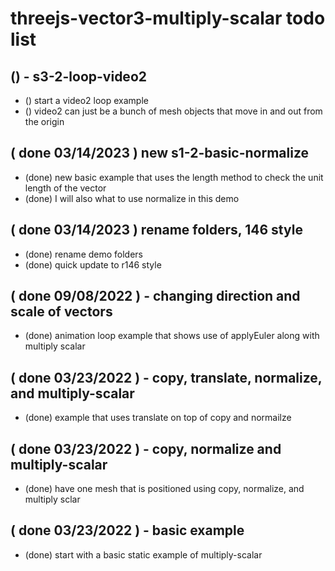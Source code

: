 # threejs-vector3-multiply-scalar todo list

## () - s3-2-loop-video2
* () start a video2 loop example
* () video2 can just be a bunch of mesh objects that move in and out from the origin

## ( done 03/14/2023 ) new s1-2-basic-normalize
* (done) new basic example that uses the length method to check the unit length of the vector
* (done) I will also what to use normalize in this demo

## ( done 03/14/2023 ) rename folders, 146 style
* (done) rename demo folders
* (done) quick update to r146 style

## ( done 09/08/2022 ) - changing direction and scale of vectors
* (done) animation loop example that shows use of applyEuler along with multiply scalar

## ( done 03/23/2022 ) - copy, translate, normalize, and multiply-scalar
* (done) example that uses translate on top of copy and normailze

## ( done 03/23/2022 ) - copy, normalize and multiply-scalar
* (done) have one mesh that is positioned using copy, normalize, and multiply sclar

## ( done 03/23/2022 ) - basic example
* (done) start with a basic static example of multiply-scalar

